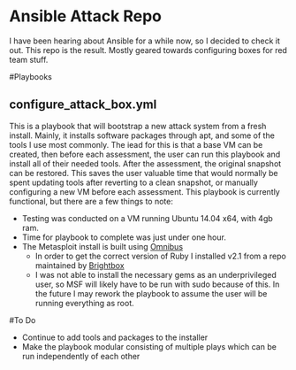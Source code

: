 # Ansible Attack Repo
I have been hearing about Ansible for a while now, so I decided to check it out.  This repo is the result.  Mostly geared towards configuring boxes for red team stuff.

#Playbooks
## configure_attack_box.yml
This is a playbook that will bootstrap a new attack system from a fresh install.  Mainly, it installs software packages through apt, and some of the tools I use most commonly.  The iead for this is that a base VM can be created, then before each assessment, the user can run this playbook and install all of their needed tools.  After the assessment, the original snapshot can be restored. This saves the user valuable time that would normally be spent updating tools after reverting to a clean snapshot, or manually configuring a new VM before each assessment.  This playbook is currently functional, but there are a few things to note:
- Testing was conducted on a VM running Ubuntu 14.04 x64, with 4gb ram.
- Time for playbook to complete was just under one hour.
- The Metasploit install is built using [Omnibus](https://github.com/rapid7/metasploit-omnibus)
  - In order to get the correct version of Ruby I installed v2.1 from a repo maintained by [Brightbox](https://www.brightbox.com/docs/ruby/ubuntu/) 
  - I was not able to install the necessary gems as an underprivileged user, so MSF will likely have to be run with sudo because of this.
In the future I may rework the playbook to assume the user will be running everything as root.

#To Do
- Continue to add tools and packages to the installer
- Make the playbook modular consisting of multiple plays which can be run independently of each other
